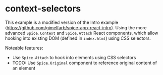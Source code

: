 # context-selectors

This example is a modified version of the Intro example (<https://github.com/gimelfarb/spice-app-react-intro>). Using the more advanced `Spice.Context` and `Spice.Attach` React components, which allow hooking into existing DOM (defined in `index.html`) using CSS selectors.

Noteable features:

- Use `Spice.Attach` to hook into elements using CSS selectors
- TODO: Use `Spice.Original` component to reference original content of an element
